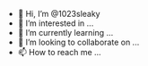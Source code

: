 - 👋 Hi, I’m @1023sleaky
- 👀 I’m interested in ...
- 🌱 I’m currently learning ...
- 💞️ I’m looking to collaborate on ...
- 📫 How to reach me ...

<!---
1023sleaky/1023sleaky is a ✨ special ✨ repository because its `README.md` (this file) appears on your GitHub profile.
You can click the Preview link to take a look at your changes.
--->
